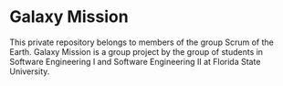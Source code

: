 # Galaxy Mission

This private repository belongs to members of the group Scrum of the Earth. Galaxy Mission is a group project by the group of students in Software Engineering I and Software Engineering II at Florida State University.
